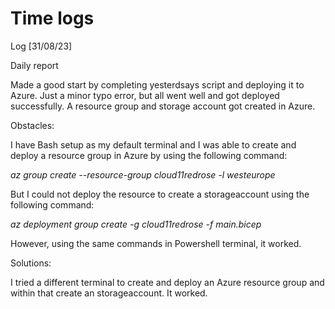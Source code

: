# Time logs

Log [31/08/23]

Daily report

Made a good start by completing yesterdsays script and deploying it to Azure.
Just a minor typo error, but all went well and got deployed successfully. A resource group and storage account got created in Azure. 



Obstacles:

I have Bash setup as my default terminal and I was able to create and deploy a resource group in Azure by using the following command: 

*az group create --resource-group cloud11redrose -l westeurope*

But I could not deploy the resource to create a storageaccount using the following command: 

*az deployment group create -g cloud11redrose -f main.bicep*

However, using the same commands in Powershell terminal, it worked.

Solutions:

I tried a different terminal to create and deploy an Azure resource group and within that create an storageaccount. It worked.


